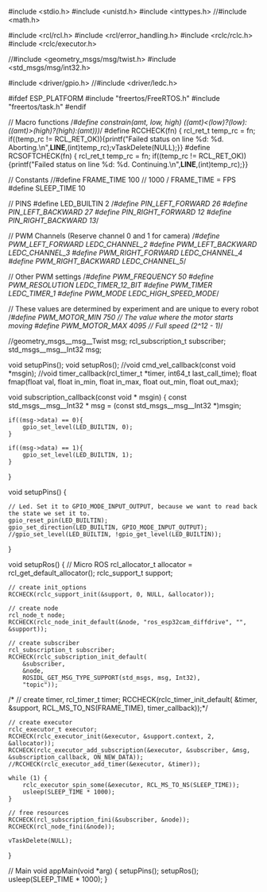 #include <stdio.h>
#include <unistd.h>
#include <inttypes.h>
//#include <math.h>

#include <rcl/rcl.h>
#include <rcl/error_handling.h>
#include <rclc/rclc.h>
#include <rclc/executor.h>

//#include <geometry_msgs/msg/twist.h>
#include <std_msgs/msg/int32.h>

#include <driver/gpio.h>
//#include <driver/ledc.h>

#ifdef ESP_PLATFORM
#include "freertos/FreeRTOS.h"
#include "freertos/task.h"
#endif

// Macro functions
/*#define constrain(amt, low, high) ((amt)<(low)?(low):((amt)>(high)?(high):(amt)))*/
#define RCCHECK(fn) { rcl_ret_t temp_rc = fn; if((temp_rc != RCL_RET_OK)){printf("Failed status on line %d: %d. Aborting.\n",__LINE__,(int)temp_rc);vTaskDelete(NULL);}}
#define RCSOFTCHECK(fn) { rcl_ret_t temp_rc = fn; if((temp_rc != RCL_RET_OK)){printf("Failed status on line %d: %d. Continuing.\n",__LINE__,(int)temp_rc);}}


// Constants
//#define FRAME_TIME 100 // 1000 / FRAME_TIME = FPS
#define SLEEP_TIME 10

// PINS
#define LED_BUILTIN 2
/*#define PIN_LEFT_FORWARD 26
#define PIN_LEFT_BACKWARD 27
#define PIN_RIGHT_FORWARD 12
#define PIN_RIGHT_BACKWARD 13*/

// PWM Channels (Reserve channel 0 and 1 for camera)
/*#define PWM_LEFT_FORWARD LEDC_CHANNEL_2
#define PWM_LEFT_BACKWARD LEDC_CHANNEL_3
#define PWM_RIGHT_FORWARD LEDC_CHANNEL_4
#define PWM_RIGHT_BACKWARD LEDC_CHANNEL_5*/

// Other PWM settings
/*#define PWM_FREQUENCY 50
#define PWM_RESOLUTION LEDC_TIMER_12_BIT
#define PWM_TIMER LEDC_TIMER_1
#define PWM_MODE LEDC_HIGH_SPEED_MODE*/

// These values are determined by experiment and are unique to every robot
/*#define PWM_MOTOR_MIN 750    // The value where the motor starts moving
#define PWM_MOTOR_MAX 4095   // Full speed (2^12 - 1)*/

//geometry_msgs__msg__Twist msg;
rcl_subscription_t subscriber;
std_msgs__msg__Int32 msg;

void setupPins();
void setupRos();
//void cmd_vel_callback(const void *msgin);
//void timer_callback(rcl_timer_t *timer, int64_t last_call_time);
float fmap(float val, float in_min, float in_max, float out_min, float out_max);

void subscription_callback(const void * msgin)
{
	const std_msgs__msg__Int32 * msg = (const std_msgs__msg__Int32 *)msgin;

    if((msg->data) == 0){
        gpio_set_level(LED_BUILTIN, 0);		
    }

    if((msg->data) == 1){
        gpio_set_level(LED_BUILTIN, 1);		
    }
	
}

void setupPins() {

    // Led. Set it to GPIO_MODE_INPUT_OUTPUT, because we want to read back the state we set it to.
    gpio_reset_pin(LED_BUILTIN);
    gpio_set_direction(LED_BUILTIN, GPIO_MODE_INPUT_OUTPUT);
    //gpio_set_level(LED_BUILTIN, !gpio_get_level(LED_BUILTIN));
    
    
}

void setupRos() {
    // Micro ROS
    rcl_allocator_t allocator = rcl_get_default_allocator();
    rclc_support_t support;

    // create init_options
    RCCHECK(rclc_support_init(&support, 0, NULL, &allocator));

    // create node
    rcl_node_t node;
    RCCHECK(rclc_node_init_default(&node, "ros_esp32cam_diffdrive", "", &support));

    // create subscriber
    rcl_subscription_t subscriber;
    RCCHECK(rclc_subscription_init_default(
        &subscriber,
        &node,
        ROSIDL_GET_MSG_TYPE_SUPPORT(std_msgs, msg, Int32),
        "topic"));
/*
    // create timer,
    rcl_timer_t timer;
    RCCHECK(rclc_timer_init_default(
        &timer,
        &support,
        RCL_MS_TO_NS(FRAME_TIME),
        timer_callback));*/

    // create executor
    rclc_executor_t executor;
    RCCHECK(rclc_executor_init(&executor, &support.context, 2, &allocator));
    RCCHECK(rclc_executor_add_subscription(&executor, &subscriber, &msg, &subscription_callback, ON_NEW_DATA));
    //RCCHECK(rclc_executor_add_timer(&executor, &timer));

    while (1) {
        rclc_executor_spin_some(&executor, RCL_MS_TO_NS(SLEEP_TIME));
        usleep(SLEEP_TIME * 1000);
    }

    // free resources
    RCCHECK(rcl_subscription_fini(&subscriber, &node));
    RCCHECK(rcl_node_fini(&node));

    vTaskDelete(NULL);
}

// Main
void appMain(void *arg) {
    setupPins();
    setupRos();
    usleep(SLEEP_TIME * 1000);
}
